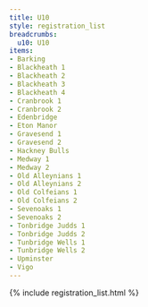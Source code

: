 ```yaml
---
title: U10
style: registration_list
breadcrumbs:
  u10: U10
items:
- Barking
- Blackheath 1
- Blackheath 2
- Blackheath 3
- Blackheath 4
- Cranbrook 1
- Cranbrook 2
- Edenbridge
- Eton Manor
- Gravesend 1
- Gravesend 2
- Hackney Bulls
- Medway 1
- Medway 2
- Old Alleynians 1
- Old Alleynians 2
- Old Colfeians 1
- Old Colfeians 2
- Sevenoaks 1
- Sevenoaks 2
- Tonbridge Judds 1
- Tonbridge Judds 2
- Tunbridge Wells 1
- Tunbridge Wells 2
- Upminster
- Vigo
---
```


{% include registration_list.html %}
